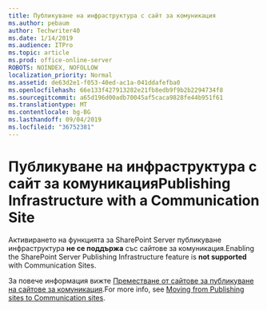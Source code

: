 ```yaml
---
title: Публикуване на инфраструктура с сайт за комуникация
ms.author: pebaum
author: Techwriter40
ms.date: 1/14/2019
ms.audience: ITPro
ms.topic: article
ms.prod: office-online-server
ROBOTS: NOINDEX, NOFOLLOW
localization_priority: Normal
ms.assetid: de63d2e1-f053-40ed-ac1a-041ddafefba0
ms.openlocfilehash: 66e133f427913282e21fb8edb9f9b2b2294734f8
ms.sourcegitcommit: a65d196d00adb70045af5caca9828fe44b951f61
ms.translationtype: MT
ms.contentlocale: bg-BG
ms.lasthandoff: 09/04/2019
ms.locfileid: "36752381"
---
```

# <a name="publishing-infrastructure-with-a-communication-site"></a><span data-ttu-id="0c76b-102">Публикуване на инфраструктура с сайт за комуникация</span><span class="sxs-lookup"><span data-stu-id="0c76b-102">Publishing Infrastructure with a Communication Site</span></span>


<span data-ttu-id="0c76b-103">Активирането на функцията за SharePoint Server публикуване инфраструктура **не се поддържа** със сайтове за комуникация.</span><span class="sxs-lookup"><span data-stu-id="0c76b-103">Enabling the SharePoint Server Publishing Infrastructure feature is **not supported** with Communication Sites.</span></span> 
  
<span data-ttu-id="0c76b-104">За повече информация вижте [Преместване от сайтове за публикуване на сайтове за комуникация](https://docs.microsoft.com/sharepoint/publishing-sites-classic-to-modern-experience).</span><span class="sxs-lookup"><span data-stu-id="0c76b-104">For more info, see [Moving from Publishing sites to Communication sites](https://docs.microsoft.com/sharepoint/publishing-sites-classic-to-modern-experience).</span></span> 
  

